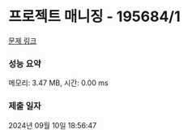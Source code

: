 # 프로젝트 매니징 - 195684/1 

[문제 링크](https://level.goorm.io/exam/195684/%ED%94%84%EB%A1%9C%EC%A0%9D%ED%8A%B8-%EB%A7%A4%EB%8B%88%EC%A7%95/quiz/1) 

### 성능 요약

메모리: 3.47 MB, 시간: 0.00 ms

### 제출 일자

2024년 09월 10일 18:56:47

